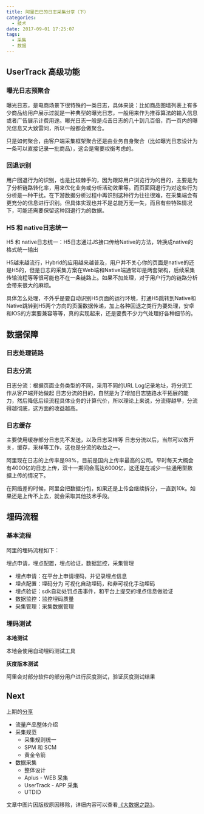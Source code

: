 ```yaml
---
title: 阿里巴巴的日志采集分享（下）
categories:
  - 技术
date: 2017-09-01 17:25:07
tags:
  - 采集
  - 数据
---
```


## UserTrack 高级功能

### 曝光日志预聚合

曝光日志，是电商场景下很特殊的一类日志，具体来说：比如商品图墙列表上有多少商品给用户展示过就是一种典型的曝光日志，一般用来作为推荐算法的输入信息或者广告展示计费用途。曝光日志一般是点击日志的几十到几百倍，而一页内的曝光信息又大致雷同，所以一般都会做聚合。

只是如何聚合，由客户端采集框架聚合还是由业务自身聚合（比如曝光日志设计为一条可以直接记录一批商品），这会是需要权衡考虑的。


### 回退识别

用户回退行为的识别，也是比较棘手的，因为跟踪用户浏览行为的目的，主要是为了分析链路转化率，用来优化业务或分析活动效果等。而页面回退行为对这些行为分析是一种干扰。在下游数据分析过程中再识别这种行为往往很难，在采集端会有更充分的信息进行识别。但具体实现也并不是总能万无一失，而且有些特殊情况下，可能还需要保留这种回退行为的数据。

<!-- ![](http://pics.naaln.com/blog/2019-01-14-031946.jpg) -->

### H5 和 native日志统一

H5 和 native日志统一：H5日志通过JS接口传给Native的方法，转换成native的格式统一输出

H5越来越流行，Hybrid的应用越来越普及，用户并不关心你的页面是native的还是H5的，但是日志的采集方案在Web端和Native端通常却是两套架构，后续采集传输流程等等很可能也不在一条链路上。如果不加处理，对于用户行为的链路分析会带来很大的麻烦。

具体怎么处理，不外乎是要自动识别H5页面的运行环境，打通H5跳转到Native和Native跳转到H5两个方向的页面数据传递，加上各种回退之类行为要处理，安卓和IOS的方案要兼容等等，真的实现起来，还是要费不少力气处理好各种细节的。

## 数据保障

### 日志处理链路

<!-- ![](http://pics.naaln.com/blog/2019-01-14-031948.jpg) -->

### 日志分流

日志分流：根据页面业务类型的不同，采用不同的URL Log记录地址，将分流工作从客户端开始做起
日志分流的目的，自然是为了增加日志链路水平拓展的能力，然后降低后续流程具体业务的计算代价，所以理论上来说，分流得越早，分流得越彻底，这方面的收益越高。

### 日志缓存

主要使用缓存部分日志先不发送，以及日志采样等
日志分流以后，当然可以做开关，缓存，采样等工作，这也是分流的收益之一。

阿里现在日志的上传率是98%，目前是国内上传率最高的公司。平时每天大概会有4000亿的日志上传，双十一期间会高达6000亿，这还是在减少一些通用型数据上传的情况下。

在网络差的时候，阿里会把数据分包，如果还是上传会继续拆分，一直到10k。如果还是上传不上去，就会采取其他技术手段。

## 埋码流程

### 基本流程

阿里的埋码流程如下：

埋点申请，埋点配置，埋点验证，数据监控，采集管理

* 埋点申请：在平台上申请埋码，并记录埋点信息
* 埋点配置：埋码分为 可视化自动埋码，和非可视化手动埋码
* 埋点验证：sdk自动处罚点击事件，和平台上提交的埋点信息做验证
* 数据监控：监控埋码质量
* 采集管理：采集数据管理

### 埋码测试

**本地测试**

本地会使用自动埋码测试工具

**灰度版本测试**

阿里会对部分软件的部分用户进行灰度测试，验证灰度测试结果

## Next

上期的[分享](https://blog.naaln.com/2017/08/alibaba-data-track-2)

* 流量产品整体介绍
* 采集规范
   * 采集规则统一
   * SPM 和 SCM
   * 黄金令箭
* 数据采集
   * 整体设计
   * Aplus - WEB 采集
   * UserTrack - APP 采集
   * UTDID
   
文章中图片因版权原因移除，详细内容可以查看[《大数据之路》](https://book.douban.com/subject/27074564/)。